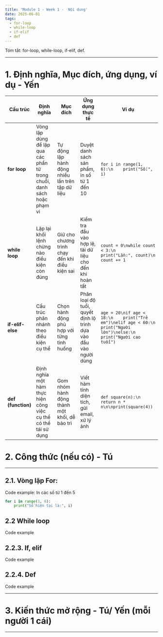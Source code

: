```yaml
---
title: 'Module 1 - Week 1 -  Nội dung'
date: 2025-06-01
tags:
  - for-loop
  - while-loop
  - if-elif
  - def
---
```


Tóm tắt: for-loop, while-loop, if-elif, def. 

---

# 1. Định nghĩa, Mục đích, ứng dụng, ví dụ - Yến
| Cấu trúc     | Định nghĩa                                                                 | Mục đích                                            | Ứng dụng thực tế                                                | Ví dụ |
|--------------|----------------------------------------------------------------------------|-----------------------------------------------------|------------------------------------------------------------------|-------|
| **for loop** | Vòng lặp dùng để lặp qua các phần tử trong chuỗi, danh sách hoặc phạm vi  | Tự động lặp hành động nhiều lần trên tập dữ liệu    | Duyệt danh sách sản phẩm, in số từ 1 đến 10                      | `for i in range(1, 6):\n    print("Số:", i)` |
| **while loop** | Lặp lại khối lệnh chừng nào điều kiện còn đúng                          | Giữ cho chương trình chạy đến khi điều kiện sai     | Kiểm tra đầu vào hợp lệ, tải dữ liệu cho đến khi hoàn tất       | `count = 0\nwhile count < 3:\n    print("Lần:", count)\n    count += 1` |
| **if-elif-else** | Cấu trúc phân nhánh theo điều kiện cụ thể                             | Chọn hành động phù hợp với từng tình huống          | Phân loại độ tuổi, quyết định lộ trình dựa vào đầu vào người dùng | `age = 20\nif age < 18:\n    print("Trẻ em")\nelif age < 60:\n    print("Người lớn")\nelse:\n    print("Người cao tuổi")` |
| **def (function)** | Định nghĩa một hàm thực hiện công việc cụ thể có thể tái sử dụng     | Gom nhóm hành động thành một khối, dễ bảo trì       | Viết hàm tính diện tích, gửi email, xử lý ảnh                    | `def square(n):\n    return n * n\n\nprint(square(4))` |


# 2. Công thức (nếu có) - Tú

---

## 2.1. Vòng lặp For:

Code example: In các số từ 1 đến 5
```python
for i in range(1, 6):
    print("Số hiện tại là:", i)
```

## 2.2 While loop


Code example

## 2.2.3. If, elif

Code example

## 2.2.4. Def

Code example

---

# 3. Kiến thức mở rộng - Tú/ Yến (mỗi người 1 cái)

---
